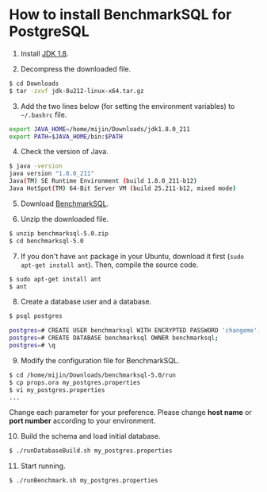 # How to install BenchmarkSQL for PostgreSQL

1. Install [JDK 1.8](https://www.oracle.com/technetwork/java/javase/downloads/jdk8-downloads-2133151.html).

2. Decompress the downloaded file.

```bash
$ cd Downloads
$ tar -zxvf jdk-8u212-linux-x64.tar.gz
```

3. Add the two lines below (for setting the environment variables) to `~/.bashrc` file.

```bash
export JAVA_HOME=/home/mijin/Downloads/jdk1.8.0_211
export PATH=$JAVA_HOME/bin:$PATH
```

4. Check the version of Java.

```bash
$ java -version
java version "1.8.0_211"
Java(TM) SE Runtime Environment (build 1.8.0_211-b12)
Java HotSpot(TM) 64-Bit Server VM (build 25.211-b12, mixed mode)
```

5. Download [BenchmarkSQL](https://sourceforge.net/projects/benchmarksql/).

6. Unzip the downloaded file.

```bash
$ unzip benchmarksql-5.0.zip
$ cd benchmarksql-5.0
```

7. If you don't have `ant` package in your Ubuntu, download it first (`sudo apt-get install ant`). Then, compile the source code.

```bash
$ sudo apt-get install ant
$ ant
```

8. Create a database user and a database.

```bash
$ psql postgres                                                                                                       ...

postgres=# CREATE USER benchmarksql WITH ENCRYPTED PASSWORD 'changeme';
postgres=# CREATE DATABASE benchmarksql OWNER benchmarksql;
postgres=# \q
```

9. Modify the configuration file for BenchmarkSQL.

```bash
$ cd /home/mijin/Downloads/benchmarksql-5.0/run
$ cp props.ora my_postgres.properties
$ vi my_postgres.properties
...
```

Change each parameter for your preference. Please change **host name** or **port number** according to your environment.

10. Build the schema and load initial database.

```bash
$ ./runDatabaseBuild.sh my_postgres.properties
```

11. Start running.

```bash
$ ./runBenchmark.sh my_postgres.properties
```
